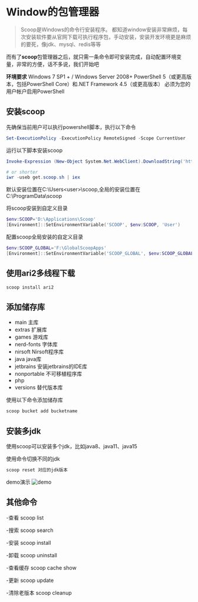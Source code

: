 # Window的包管理器
> Scoop是Windows的命令行安装程序。
都知道window安装非常麻烦，每次安装软件要从官网下载可执行程序包，手动安装，安装开发环境更是麻烦的要死，像jdk、mysql、redis等等

而有了**scoop**包管理器之后，就只需一条命令即可安装完成，自动配置环境变量，非常的方便，话不多说，我们开始吧


**环境要求**
Windows 7 SP1 + / Windows Server 2008+ PowerShell 5（或更高版本，包括PowerShell Core）和.NET Framework 4.5（或更高版本） 必须为您的用户帐户启用PowerShell



## 安装scoop
先确保当前用户可以执行powershell脚本，执行以下命令
~~~powershell
Set-ExecutionPolicy -ExecutionPolicy RemoteSigned -Scope CurrentUser
~~~

运行以下脚本安装scoop
~~~powershell
Invoke-Expression (New-Object System.Net.WebClient).DownloadString('https://get.scoop.sh')

# or shorter
iwr -useb get.scoop.sh | iex
~~~

默认安装位置在C:\Users\<user>\scoop,全局的安装位置在C:\ProgramData\scoop

将scoop安装到自定义目录
~~~powershell
$env:SCOOP='D:\Applications\Scoop'
[Environment]::SetEnvironmentVariable('SCOOP', $env:SCOOP, 'User')
~~~

配置scoop全局安装的自定义目录

~~~powershell
$env:SCOOP_GLOBAL='F:\GlobalScoopApps'
[Environment]::SetEnvironmentVariable('SCOOP_GLOBAL', $env:SCOOP_GLOBAL, 'Machine')
~~~

## 使用ari2多线程下载
~~~powershell
scoop install ari2
~~~


## 添加储存库
- main 主库
- extras 扩展库
- games 游戏库
- nerd-fonts 字体库
- nirsoft Nirsoft程序库
- java java库
- jetbrains 安装jetbrains的IDE库
- nonportable 不可移植程序库
- php 
- versions 替代版本库

使用以下命令添加储存库
~~~powershell
scoop bucket add bucketname
~~~

## 安装多jdk
使用scoop可以安装多个jdk，比如java8、java11、java15

使用命令切换不同的jdk

~~~powershell
scoop reset 对应的jdk版本
~~~

demo演示
![demo](../images/scoop.gif)


## 其他命令

-查看
scoop list

-搜索
scoop search 

-安装
scoop install

-卸载
scoop uninstall

-查看缓存
scoop cache show

-更新
scoop update 

-清除老版本
scoop cleanup